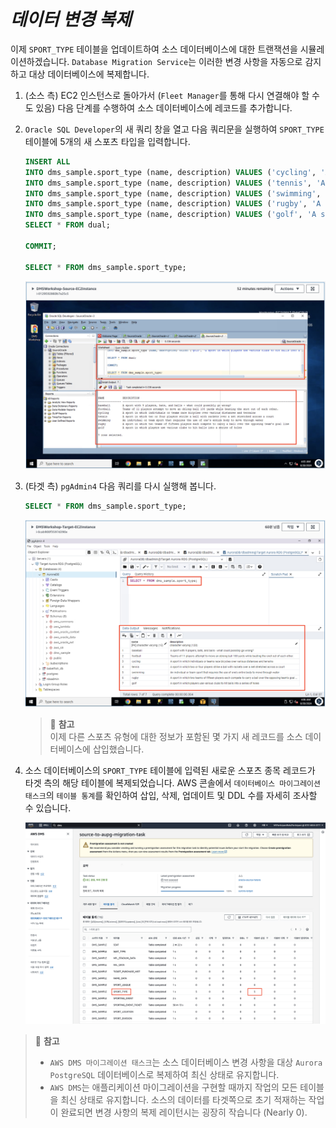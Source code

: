 # ***데이터 변경 복제***

이제 ```SPORT_TYPE``` 테이블을 업데이트하여 소스 데이터베이스에 대한 트랜잭션을 시뮬레이션하겠습니다. ```Database Migration Service```는 이러한 변경 사항을 자동으로 감지하고 대상 데이터베이스에 복제합니다.

1. (소스 측) EC2 인스턴스로 돌아가서 (```Fleet Manager```를 통해 다시 연결해야 할 수도 있음) 다음 단계를 수행하여 소스 데이터베이스에 레코드를 추가합니다.

2. ```Oracle SQL Developer```의 새 쿼리 창을 열고 다음 쿼리문을 실행하여 ```SPORT_TYPE``` 테이블에 5개의 새 스포츠 타입을 입력합니다.

   ```sql
   INSERT ALL
   INTO dms_sample.sport_type (name, description) VALUES ('cycling', 'A sport in which individuals or teams race bicycles over various distances and terrains')
   INTO dms_sample.sport_type (name, description) VALUES ('tennis', 'A sport in which two or four players strike a ball with rackets over a net stretched across a court')
   INTO dms_sample.sport_type (name, description) VALUES ('swimming', 'An individual or team sport that requires the use of one''s entire body to move through water')
   INTO dms_sample.sport_type (name, description) VALUES ('rugby', 'A sport in which two teams of fifteen players each compete to carry a ball over the opposing team''s goal line')
   INTO dms_sample.sport_type (name, description) VALUES ('golf', 'A sport in which players use various clubs to hit balls into a series of holes')
   SELECT * FROM dual;
   
   COMMIT;
   
   SELECT * FROM dms_sample.sport_type;
   ```

    ![Oracle SQL Developer에서 새 스포츠 타입 추가](../../images/source-oracle-add-sport-type.png)

3. (타겟 측) ```pgAdmin4``` 다음 쿼리를 다시 실행해 봅니다.

    ```sql
    SELECT * FROM dms_sample.sport_type;
    ```

   ![타겟 PostgreSQL 테스트 쿼리](../../images/target-postgresql-test-query-new-sport-type.png)

   > 📕 **참고**<br>
   > 이제 다른 스포츠 유형에 대한 정보가 포함된 몇 가지 새 레코드를 소스 데이터베이스에 삽입했습니다.

4. 소스 데이터베이스의 ```SPORT_TYPE``` 테이블에 입력된 새로운 스포츠 종목 레코드가 타겟 측의 해당 테이블에 복제되었습니다. AWS 콘솔에서 ```데이터베이스 마이그레이션 태스크```의 ```테이블 통계```를 확인하여 삽입, 삭제, 업데이트 및 DDL 수를 자세히 조사할 수 있습니다.

    ![DMS 태스크 통계](../../images/dms-task-stats-after-cdc.png)

> 📕 **참고**<br>
> * ```AWS DMS 마이그레이션 태스크```는 소스 데이터베이스 변경 사항을 대상 ```Aurora PostgreSQL``` 데이터베이스로 복제하여 최신 상태로 유지합니다.
> * ```AWS DMS```는 애플리케이션 마이그레이션을 구현할 때까지 작업의 모든 테이블을 최신 상태로 유지합니다. 소스의 데이터를 타겟쪽으로 초기 적재하는 작업이 완료되면 변경 사항의 복제 레이턴시는 굉장히 작습니다 (Nearly 0).
